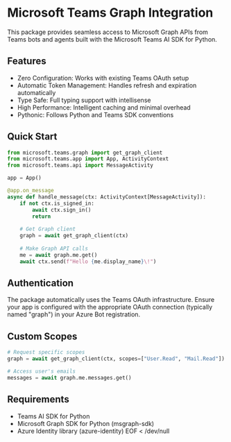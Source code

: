 # Microsoft Teams Graph Integration

This package provides seamless access to Microsoft Graph APIs from Teams bots and agents built with the Microsoft Teams AI SDK for Python.

## Features

- Zero Configuration: Works with existing Teams OAuth setup
- Automatic Token Management: Handles refresh and expiration automatically  
- Type Safe: Full typing support with intellisense
- High Performance: Intelligent caching and minimal overhead
- Pythonic: Follows Python and Teams SDK conventions

## Quick Start

```python
from microsoft.teams.graph import get_graph_client
from microsoft.teams.app import App, ActivityContext
from microsoft.teams.api import MessageActivity

app = App()

@app.on_message
async def handle_message(ctx: ActivityContext[MessageActivity]):
    if not ctx.is_signed_in:
        await ctx.sign_in()
        return
    
    # Get Graph client
    graph = await get_graph_client(ctx)
    
    # Make Graph API calls
    me = await graph.me.get()
    await ctx.send(f"Hello {me.display_name}\!")
```

## Authentication

The package automatically uses the Teams OAuth infrastructure. Ensure your app is configured with the appropriate OAuth connection (typically named "graph") in your Azure Bot registration.

## Custom Scopes

```python
# Request specific scopes
graph = await get_graph_client(ctx, scopes=["User.Read", "Mail.Read"])

# Access user's emails
messages = await graph.me.messages.get()
```

## Requirements

- Teams AI SDK for Python
- Microsoft Graph SDK for Python (msgraph-sdk)
- Azure Identity library (azure-identity)
EOF < /dev/null
